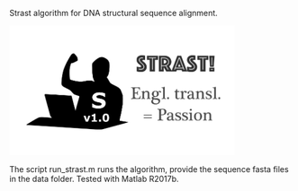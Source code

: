 Strast algorithm for DNA structural sequence alignment. 

<img src=https://github.com/JanZrimec/oriT-Strast/blob/master/docs/strast_logo.png alt="drawing" width="400">

The script run_strast.m runs the algorithm, provide the sequence fasta files in the data folder. 
Tested with Matlab R2017b.
